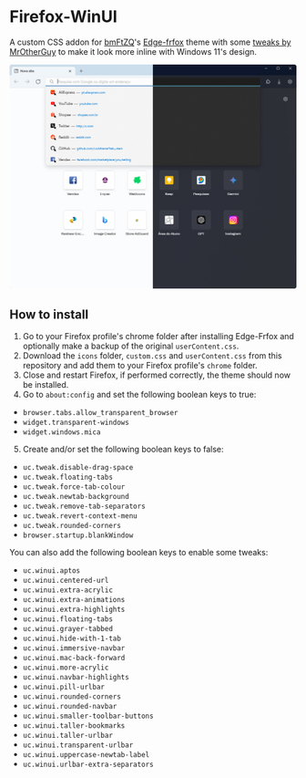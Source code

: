 # Firefox-WinUI
A custom CSS addon for [bmFtZQ](https://github.com/bmFtZQ)'s [Edge-frfox](https://github.com/bmFtZQ/Edge-FrFox) theme with some [tweaks by MrOtherGuy](https://github.com/MrOtherGuy/firefox-csshacks) to make it look more inline with Windows 11's design.

<!-- Use <img> element to set a maximum width. -->
<img src="screenshots/WinUI-Firefox.png" alt="WinUi-Firefox theme screenshot">

## How to install
1. Go to your Firefox profile's chrome folder after installing Edge-Frfox and optionally make a backup of the original `userContent.css`.
2. Download the `icons` folder, `custom.css` and `userContent.css` from this repository and add them to your Firefox profile's `chrome` folder.
3. Close and restart Firefox, if performed correctly, the theme should now be installed.
4. Go to `about:config` and set the following boolean keys to true:
* `browser.tabs.allow_transparent_browser`
* `widget.transparent-windows`
* `widget.windows.mica`
5. Create and/or set the following boolean keys to false:
* `uc.tweak.disable-drag-space`
* `uc.tweak.floating-tabs`
* `uc.tweak.force-tab-colour`
* `uc.tweak.newtab-background`
* `uc.tweak.remove-tab-separators`
* `uc.tweak.revert-context-menu`
* `uc.tweak.rounded-corners`
* `browser.startup.blankWindow`

You can also add the following boolean keys to enable some tweaks:
* `uc.winui.aptos`
* `uc.winui.centered-url`
* `uc.winui.extra-acrylic`
* `uc.winui.extra-animations`
* `uc.winui.extra-highlights`
* `uc.winui.floating-tabs`
* `uc.winui.grayer-tabbed`
* `uc.winui.hide-with-1-tab`
* `uc.winui.immersive-navbar`
* `uc.winui.mac-back-forward`
* `uc.winui.more-acrylic`
* `uc.winui.navbar-highlights`
* `uc.winui.pill-urlbar`
* `uc.winui.rounded-corners`
* `uc.winui.rounded-navbar`
* `uc.winui.smaller-toolbar-buttons`
* `uc.winui.taller-bookmarks`
* `uc.winui.taller-urlbar`
* `uc.winui.transparent-urlbar`
* `uc.winui.uppercase-newtab-label`
* `uc.winui.urlbar-extra-separators`
